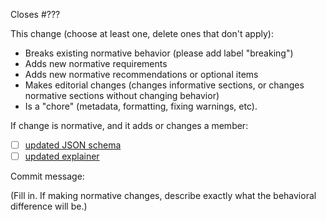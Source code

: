 Closes #???

This change (choose at least one, delete ones that don't apply):

* Breaks existing normative behavior (please add label "breaking")
* Adds new normative requirements
* Adds new normative recommendations or optional items
* Makes editorial changes (changes informative sections, or changes normative sections without changing behavior)
* Is a "chore" (metadata, formatting, fixing warnings, etc).

If change is normative, and it adds or changes a member:

* [ ] [updated JSON schema](https://github.com/w3c/miniapp-manifest/blob/main/manifest_schema.json)
* [ ] [updated explainer](https://github.com/w3c/miniapp-manifest/blob/main/docs/explainer.md)

Commit message:

(Fill in. If making normative changes, describe exactly what the behavioral
difference will be.)
